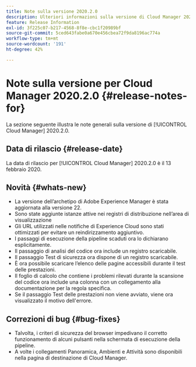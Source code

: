 ```yaml
---
title: Note sulla versione 2020.2.0
description: Ulteriori informazioni sulla versione di Cloud Manager 2020.2.0
feature: Release Information
exl-id: 3f225c07-b217-4568-8f8e-cbc1f20989bf
source-git-commit: 5ced643fabe0a670e456cbea72f9da8196ac774a
workflow-type: tm+mt
source-wordcount: '191'
ht-degree: 42%

---
```


# Note sulla versione per Cloud Manager 2020.2.0 {#release-notes-for}

La sezione seguente illustra le note generali sulla versione di [!UICONTROL Cloud Manager] 2020.2.0.

## Data di rilascio {#release-date}

La data di rilascio per [!UICONTROL Cloud Manager] 2020.2.0 è il 13 febbraio 2020.

## Novità {#whats-new}

* La versione dell’archetipo di Adobe Experience Manager è stata aggiornata alla versione 22.
* Sono state aggiunte istanze attive nei registri di distribuzione nell’area di visualizzazione
* Gli URL utilizzati nelle notifiche di Experience Cloud sono stati ottimizzati per evitare un reindirizzamento aggiuntivo.
* I passaggi di esecuzione della pipeline scaduti ora lo dichiarano esplicitamente.
* Il passaggio di analisi del codice ora include un registro scaricabile.
* Il passaggio Test di sicurezza ora dispone di un registro scaricabile.
* È ora possibile scaricare l’elenco delle pagine accessibili durante il test delle prestazioni.
* Il foglio di calcolo che contiene i problemi rilevati durante la scansione del codice ora include una colonna con un collegamento alla documentazione per la regola specifica.
* Se il passaggio Test delle prestazioni non viene avviato, viene ora visualizzato il motivo dell&#39;errore.

## Correzioni di bug {#bug-fixes}

* Talvolta, i criteri di sicurezza del browser impedivano il corretto funzionamento di alcuni pulsanti nella schermata di esecuzione della pipeline.
* A volte i collegamenti Panoramica, Ambienti e Attività sono disponibili nella pagina di destinazione di Cloud Manager.
